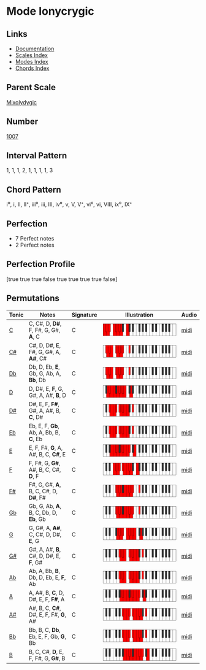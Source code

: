# Mode Ionycrygic

## Links

- [Documentation](index.md)
- [Scales Index](Scales.md)
- [Modes Index](Modes.md)
- [Chords Index](Chords.md)

## Parent Scale

[Mixolydygic](ScaleMixolydygic.md)

## Number

[1007](https://ianring.com/musictheory/scales/1007)

## Interval Pattern

1, 1, 1, 2, 1, 1, 1, 1, 3

## Chord Pattern

i⁰, i, II, II⁺, iii⁰, iii, III, iv⁰, v, V, V⁺, vi⁰, vi, VIII, ix⁰, IX⁺

## Perfection

- 7 Perfect notes
- 2 Perfect notes

## Perfection Profile

[true true true false true true true true false]

## Permutations

| Tonic | Notes | Signature | Illustration | Audio |
|-------|-------|-----------|--------------|-------|
| [C](ModeCNaturalIonycrygic.md) | C, C#, D, **D#**, F, F#, G, G#, **A**, C | C | ![CNaturalIonycrygic](ModeCNaturalIonycrygic.png) | [midi](https://github.com/edipermadi/music/blob/main/docs/ModeCNaturalIonycrygic.mid?raw=true) |
| [C#](ModeCSharpIonycrygic.md) | C#, D, D#, **E**, F#, G, G#, A, **A#**, C# | C | ![CSharpIonycrygic](ModeCSharpIonycrygic.png) | [midi](https://github.com/edipermadi/music/blob/main/docs/ModeCSharpIonycrygic.mid?raw=true) |
| [Db](ModeDFlatIonycrygic.md) | Db, D, Eb, **E**, Gb, G, Ab, A, **Bb**, Db | C | ![DFlatIonycrygic](ModeDFlatIonycrygic.png) | [midi](https://github.com/edipermadi/music/blob/main/docs/ModeDFlatIonycrygic.mid?raw=true) |
| [D](ModeDNaturalIonycrygic.md) | D, D#, E, **F**, G, G#, A, A#, **B**, D | C | ![DNaturalIonycrygic](ModeDNaturalIonycrygic.png) | [midi](https://github.com/edipermadi/music/blob/main/docs/ModeDNaturalIonycrygic.mid?raw=true) |
| [D#](ModeDSharpIonycrygic.md) | D#, E, F, **F#**, G#, A, A#, B, **C**, D# | C | ![DSharpIonycrygic](ModeDSharpIonycrygic.png) | [midi](https://github.com/edipermadi/music/blob/main/docs/ModeDSharpIonycrygic.mid?raw=true) |
| [Eb](ModeEFlatIonycrygic.md) | Eb, E, F, **Gb**, Ab, A, Bb, B, **C**, Eb | C | ![EFlatIonycrygic](ModeEFlatIonycrygic.png) | [midi](https://github.com/edipermadi/music/blob/main/docs/ModeEFlatIonycrygic.mid?raw=true) |
| [E](ModeENaturalIonycrygic.md) | E, F, F#, **G**, A, A#, B, C, **C#**, E | C | ![ENaturalIonycrygic](ModeENaturalIonycrygic.png) | [midi](https://github.com/edipermadi/music/blob/main/docs/ModeENaturalIonycrygic.mid?raw=true) |
| [F](ModeFNaturalIonycrygic.md) | F, F#, G, **G#**, A#, B, C, C#, **D**, F | C | ![FNaturalIonycrygic](ModeFNaturalIonycrygic.png) | [midi](https://github.com/edipermadi/music/blob/main/docs/ModeFNaturalIonycrygic.mid?raw=true) |
| [F#](ModeFSharpIonycrygic.md) | F#, G, G#, **A**, B, C, C#, D, **D#**, F# | C | ![FSharpIonycrygic](ModeFSharpIonycrygic.png) | [midi](https://github.com/edipermadi/music/blob/main/docs/ModeFSharpIonycrygic.mid?raw=true) |
| [Gb](ModeGFlatIonycrygic.md) | Gb, G, Ab, **A**, B, C, Db, D, **Eb**, Gb | C | ![GFlatIonycrygic](ModeGFlatIonycrygic.png) | [midi](https://github.com/edipermadi/music/blob/main/docs/ModeGFlatIonycrygic.mid?raw=true) |
| [G](ModeGNaturalIonycrygic.md) | G, G#, A, **A#**, C, C#, D, D#, **E**, G | C | ![GNaturalIonycrygic](ModeGNaturalIonycrygic.png) | [midi](https://github.com/edipermadi/music/blob/main/docs/ModeGNaturalIonycrygic.mid?raw=true) |
| [G#](ModeGSharpIonycrygic.md) | G#, A, A#, **B**, C#, D, D#, E, **F**, G# | C | ![GSharpIonycrygic](ModeGSharpIonycrygic.png) | [midi](https://github.com/edipermadi/music/blob/main/docs/ModeGSharpIonycrygic.mid?raw=true) |
| [Ab](ModeAFlatIonycrygic.md) | Ab, A, Bb, **B**, Db, D, Eb, E, **F**, Ab | C | ![AFlatIonycrygic](ModeAFlatIonycrygic.png) | [midi](https://github.com/edipermadi/music/blob/main/docs/ModeAFlatIonycrygic.mid?raw=true) |
| [A](ModeANaturalIonycrygic.md) | A, A#, B, **C**, D, D#, E, F, **F#**, A | C | ![ANaturalIonycrygic](ModeANaturalIonycrygic.png) | [midi](https://github.com/edipermadi/music/blob/main/docs/ModeANaturalIonycrygic.mid?raw=true) |
| [A#](ModeASharpIonycrygic.md) | A#, B, C, **C#**, D#, E, F, F#, **G**, A# | C | ![ASharpIonycrygic](ModeASharpIonycrygic.png) | [midi](https://github.com/edipermadi/music/blob/main/docs/ModeASharpIonycrygic.mid?raw=true) |
| [Bb](ModeBFlatIonycrygic.md) | Bb, B, C, **Db**, Eb, E, F, Gb, **G**, Bb | C | ![BFlatIonycrygic](ModeBFlatIonycrygic.png) | [midi](https://github.com/edipermadi/music/blob/main/docs/ModeBFlatIonycrygic.mid?raw=true) |
| [B](ModeBNaturalIonycrygic.md) | B, C, C#, **D**, E, F, F#, G, **G#**, B | C | ![BNaturalIonycrygic](ModeBNaturalIonycrygic.png) | [midi](https://github.com/edipermadi/music/blob/main/docs/ModeBNaturalIonycrygic.mid?raw=true) |

